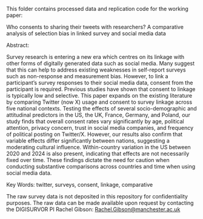 This folder contains processed data and replication code for the working paper: 

Who consents to sharing their tweets with researchers? A comparative analysis of selection bias in linked survey and social media data

Abstract:

Survey research is entering a new era which centres on its linkage with other forms of digitally generated data such as social media. 
Many suggest that this can help to address existing weaknesses in self-report surveys such as non-response and measurement bias. 
However, to link a participant’s survey responses to their social media data, consent from the participant is required. 
Previous studies have shown that consent to linkage is typically low and selective. 
This paper expands on the existing literature by comparing Twitter (now X) usage and consent to survey linkage across five national contexts. 
Testing the effects of several socio-demographic and attitudinal predictors in the US, the UK, France, Germany, and Poland, our study finds that 
overall consent rates vary significantly by age, political attention, privacy concern, trust in social media companies, and frequency of political posting on Twitter/X. 
However, our results also confirm that variable effects differ significantly between nations, suggesting a moderating cultural influence. 
Within-country variation in the US between 2020 and 2024 is also present, indicating that effects are not necessarily fixed over time. 
These findings dictate the need for caution when conducting substantive comparisons across countries and time when using social media data. 

Key Words: twitter, surveys, consent, linkage, comparative

The raw survey data is not deposited in this repository for confidentiality purposes. The raw data can be made available upon request by contacting
the DIGISURVOR PI Rachel Gibson: Rachel.Gibson@manchester.ac.uk 
